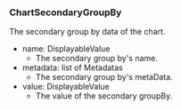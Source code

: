 ### ChartSecondaryGroupBy
The secondary group by data of the chart.

- name: DisplayableValue
  - The secondary group by's name.
- metadata: list of Metadatas
  - The secondary group by's metaData.
- value: DisplayableValue
  - The value of the secondary groupBy.

